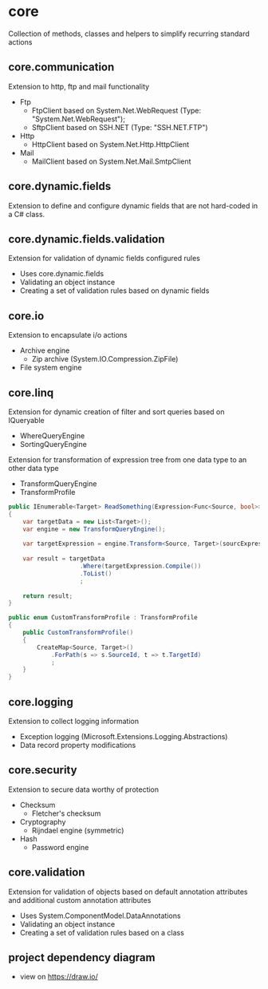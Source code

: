 # core
Collection of methods, classes and helpers to simplify recurring standard actions

## core.communication
Extension to http, ftp and mail functionality

* Ftp
	* FtpClient based on System.Net.WebRequest (Type: "System.Net.WebRequest");
	* SftpClient based on SSH.NET (Type: "SSH.NET.FTP")
* Http
	* HttpClient based on System.Net.Http.HttpClient
* Mail
	* MailClient based on System.Net.Mail.SmtpClient

## core.dynamic.fields
Extension to define and configure dynamic fields that are not hard-coded in a C# class. 	
	
## core.dynamic.fields.validation
Extension for validation of dynamic fields configured rules

* Uses core.dynamic.fields
* Validating an object instance
* Creating a set of validation rules based on dynamic fields	
		
## core.io
Extension to encapsulate i/o actions

* Archive engine
    * Zip archive (System.IO.Compression.ZipFile)
* File system engine
	
## core.linq
Extension for dynamic creation of filter and sort queries based on IQueryable
* WhereQueryEngine
* SortingQueryEngine

Extension for transformation of expression tree from one data type to an other data type
* TransformQueryEngine
* TransformProfile

```csharp
public IEnumerable<Target> ReadSomething(Expression<Func<Source, bool>> sourcExpression)
{
	var targetData = new List<Target>();
	var engine = new TransformQueryEngine();
	
	var targetExpression = engine.Transform<Source, Target>(sourcExpression);
	
	var result = targetData
					.Where(targetExpression.Compile())
					.ToList()
					;
			
	return result;
}
```

```csharp
public enum CustomTransformProfile : TransformProfile
{
	public CustomTransformProfile()
	{
		CreateMap<Source, Target>()
			.ForPath(s => s.SourceId, t => t.TargetId)
			;
	}
}
```

## core.logging
Extension to collect logging information

* Exception logging (Microsoft.Extensions.Logging.Abstractions)
* Data record property modifications

## core.security
Extension to secure data worthy of protection

* Checksum
	* Fletcher's checksum
* Cryptography
	* Rijndael engine (symmetric)
* Hash
	* Password engine

## core.validation
Extension for validation of objects based on default annotation attributes and additional custom annotation attributes

* Uses System.ComponentModel.DataAnnotations
* Validating an object instance
* Creating a set of validation rules based on a class

## project dependency diagram

* view on https://draw.io/